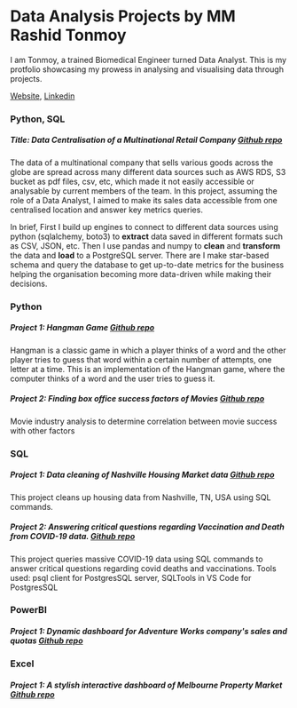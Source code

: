 # Data Analysis Projects by MM Rashid Tonmoy

I am Tonmoy, a trained Biomedical Engineer turned Data Analyst. This is my protfolio showcasing my prowess in analysing and visualising data through projects. 

[Website](https://toncodesdata.github.io/tonmoyDAportfolio.github.io/), [Linkedin](www.linkedin.com/in/rashidtonmoy)

### Python, SQL
##### Title: Data Centralisation of a Multinational Retail Company [Github repo](https://github.com/tonCodesData/multinational-retail-data-centralisation)

The data of a multinational company that sells various goods across the globe are spread across many different data sources such as AWS RDS, S3 bucket as pdf files, csv, etc, which made it not easily accessible or analysable by current members of the team. In this project, assuming the role of a Data Analyst, I aimed to make its sales data accessible from one centralised location and answer key metrics queries.

In brief, First I build up engines to connect to different data sources using python (sqlalchemy, boto3) to **extract** data saved in different formats such as CSV, JSON, etc. Then I use pandas and numpy to **clean** and **transform** the data and **load** to a PostgreSQL server. There are I make star-based schema and query the database to get up-to-date metrics for the business helping the organisation becoming more data-driven while making their decisions.

### Python
##### Project 1: Hangman Game [Github repo](https://github.com/tonCodesData/hangman-game-python)
Hangman is a classic game in which a player thinks of a word and the other player tries to guess that word within a certain number of attempts, one letter at a time. This is an implementation of the Hangman game, where the computer thinks of a word and the user tries to guess it.
##### Project 2: Finding box office success factors of Movies [Github repo](https://github.com/tonCodesData/movie-success-correlation-python)
Movie industry analysis to determine correlation between movie success with other factors

### SQL
##### Project 1: Data cleaning of Nashville Housing Market data [Github repo](https://github.com/tonCodesData/SQL_housing-data-cleaning)
This project cleans up housing data from Nashville, TN, USA using SQL commands.
##### Project 2: Answering critical questions regarding Vaccination and Death from COVID-19 data. [Github repo](https://github.com/tonCodesData/SQL_covid-data-analysis)
This project queries massive COVID-19 data using SQL commands to answer critical questions regarding covid deaths and vaccinations.
Tools used: psql client for PostgresSQL server, SQLTools in VS Code for PostgresSQL

### PowerBI
##### Project 1: Dynamic dashboard for Adventure Works company's sales and quotas [Github repo](https://github.com/tonCodesData/PowerBI_adventure-works-sales-report)

### Excel
##### Project 1: A stylish interactive dashboard of Melbourne Property Market [Github repo](https://github.com/tonCodesData/Excel_melbourne-property-auction-report)

